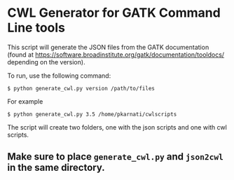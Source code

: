 # CWL Generator for GATK Command Line tools

This script will generate the JSON files from the GATK documentation (found at https://software.broadinstitute.org/gatk/documentation/tooldocs/ depending on the version).

To run, use the following command:

```
$ python generate_cwl.py version /path/to/files
```

For example

```
$ python generate_cwl.py 3.5 /home/pkarnati/cwlscripts
```

The script will create two folders, one with the json scripts and one with cwl scripts.

## Make sure to place `generate_cwl.py` and `json2cwl` in the same directory.
